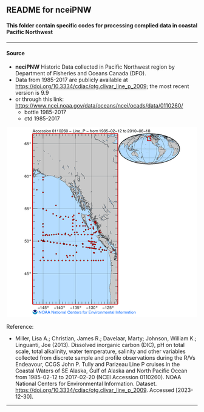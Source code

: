 ## README for nceiPNW

#### This folder contain specific codes for processing complied data in coastal Pacific Northwest 

---

#### Source

- **neciPNW** Historic Data collected in Pacific Northwest region by Department of Fisheries and Oceans Canada (DFO). 
- Data from 1985-2017 are publicly available at https://doi.org/10.3334/cdiac/otg.clivar_line_p_2009; the most recent version is 9.9
- or through this link: https://www.ncei.noaa.gov/data/oceans/ncei/ocads/data/0110260/
  - bottle 1985-2017
  - ctd 1985-2017

<p align="center">
  <img src="https://github.com/Zhu-Yifan/LO_user/blob/master/obs/nceiPNW/plot/neciPNW.png" alt="Figure 1. neciPNW)">
</p>

Reference:

- Miller, Lisa A.; Christian, James R.; Davelaar, Marty; Johnson, William K.; Linguanti, Joe (2013). Dissolved inorganic carbon (DIC), pH on total scale, total alkalinity, water temperature, salinity and other variables collected from discrete sample and profile observations during the R/Vs Endeavour, CCGS John P. Tully and Parizeau Line P cruises in the Coastal Waters of SE Alaska, Gulf of Alaska and North Pacific Ocean from 1985-02-12 to 2017-02-20 (NCEI Accession 0110260). NOAA National Centers for Environmental Information. Dataset. https://doi.org/10.3334/cdiac/otg.clivar_line_p_2009. Accessed [2023-12-30].

---

